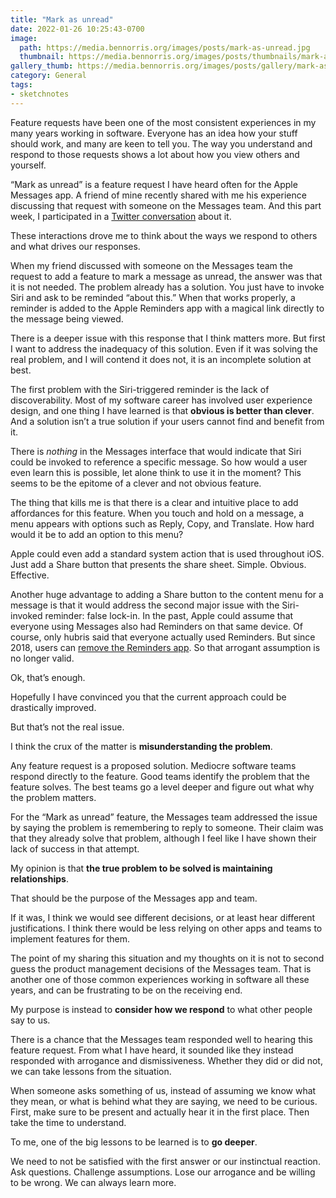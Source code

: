 ```yaml
---
title: "Mark as unread"
date: 2022-01-26 10:25:43-0700
image: 
  path: https://media.bennorris.org/images/posts/mark-as-unread.jpg
  thumbnail: https://media.bennorris.org/images/posts/thumbnails/mark-as-unread.jpg
gallery_thumb: https://media.bennorris.org/images/posts/gallery/mark-as-unread.jpg
category: General
tags:
- sketchnotes
---
```


Feature requests have been one of the most consistent experiences in my many years working in software. Everyone has an idea how your stuff should work, and many are keen to tell you. The way you understand and respond to those requests shows a lot about how you view others and yourself.

“Mark as unread” is a feature request I have heard often for the Apple Messages app. A friend of mine recently shared with me his experience discussing that request with someone on the Messages team. And this part week, I participated in a [Twitter conversation](https://twitter.com/bsndesign/status/1482916440319479808?s=20) about it.

These interactions drove me to think about the ways we respond to others and what drives our responses.

When my friend discussed with someone on the Messages team the request to add a feature to mark a message as unread, the answer was that it is not needed. The problem already has a solution. You just have to invoke Siri and ask to be reminded “about this.” When that works properly, a reminder is added to the Apple Reminders app with a magical link directly to the message being viewed.

There is a deeper issue with this response that I think matters more. But first I want to address the inadequacy of this solution. Even if it was solving the real problem, and I will contend it does not, it is an incomplete solution at best.

The first problem with the Siri-triggered reminder is the lack of discoverability. Most of my software career has involved user experience design, and one thing I have learned is that **obvious is better than clever**. And a solution isn’t a true solution if your users cannot find and benefit from it.

There is *nothing* in the Messages interface that would indicate that Siri could be invoked to reference a specific message. So how would a user even learn this is possible, let alone think to use it in the moment? This seems to be the epitome of a clever and not obvious feature.

The thing that kills me is that there is a clear and intuitive place to add affordances for this feature. When you touch and hold on a message, a menu appears with options such as Reply, Copy, and Translate. How hard would it be to add an option to this menu?

Apple could even add a standard system action that is used throughout iOS. Just add a Share button that presents the share sheet. Simple. Obvious. Effective.

Another huge advantage to adding a Share button to the content menu for a message is that it would address the second major issue with the Siri-invoked reminder: false lock-in. In the past, Apple could assume that everyone using Messages also had Reminders on that same device. Of course, only hubris said that everyone actually used Reminders. But since 2018, users can [remove the Reminders app](https://support.apple.com/en-us/HT208094). So that arrogant assumption is no longer valid.

Ok, that’s enough.

Hopefully I have convinced you that the current approach could be drastically improved.

But that’s not the real issue.

I think the crux of the matter is **misunderstanding the problem**.

Any feature request is a proposed solution. Mediocre software teams respond directly to the feature. Good teams identify the problem that the feature solves. The best teams go a level deeper and figure out what why the problem matters.

For the “Mark as unread” feature, the Messages team addressed the issue by saying the problem is remembering to reply to someone. Their claim was that they already solve that problem, although I feel like I have shown their lack of success in that attempt.

My opinion is that **the true problem to be solved is maintaining relationships**.

That should be the purpose of the Messages app and team.

If it was, I think we would see different decisions, or at least hear different justifications. I think there would be less relying on other apps and teams to implement features for them.

The point of my sharing this situation and my thoughts on it is not to second guess the product management decisions of the Messages team. That is another one of those common experiences working in software all these years, and can be frustrating to be on the receiving end.

My purpose is instead to **consider how we respond** to what other people say to us.

There is a chance that the Messages team responded well to hearing this feature request. From what I have heard, it sounded like they instead responded with arrogance and dismissiveness. Whether they did or did not, we can take lessons from the situation.

When someone asks something of us, instead of assuming we know what they mean, or what is behind what they are saying, we need to be curious. First, make sure to be present and actually hear it in the first place. Then take the time to understand.

To me, one of the big lessons to be learned is to **go deeper**.

We need to not be satisfied with the first answer or our instinctual reaction. Ask questions. Challenge assumptions. Lose our arrogance and be willing to be wrong. We can always learn more.
